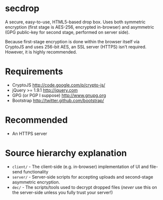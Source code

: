secdrop
=======

A secure, easy-to-use, HTML5-based drop box. Uses both symmetric encryption (first stage is AES-256, encrypted in-browser) and asymmetric (GPG public-key for second stage, performed on server side).

Because first-stage encryption is done within the browser itself via CryptoJS and uses 256-bit AES, an SSL server (HTTPS) isn't required. However, it is highly recommended.

Requirements
============

* CryptoJS <http://code.google.com/p/crypto-js/>
* jQuery >= 1.9.1 <http://jquery.com>
* GPG (or PGP I suppose) <http://www.gnupg.org> 
* Bootstrap <http://twitter.github.com/bootstrap/>

Recommended
===========

* An HTTPS server

Source hierarchy explanation
============================

* `client/` - The client-side (e.g. in-browser) implementation of UI and file-send functionality
* `server/` - Server-side scripts for accepting uploads and second-stage asymmetric encryption.
* `dec/` - The scripts/tools used to decrypt dropped files (_never_ use this on the server-side unless you fully trust your server!)
